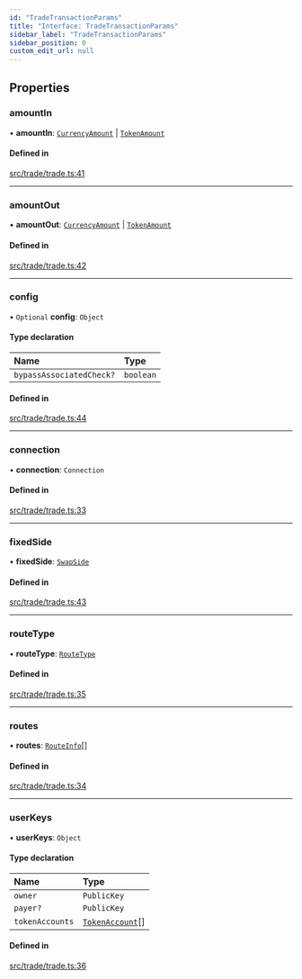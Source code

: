 ```yaml
---
id: "TradeTransactionParams"
title: "Interface: TradeTransactionParams"
sidebar_label: "TradeTransactionParams"
sidebar_position: 0
custom_edit_url: null
---
```


## Properties

### amountIn

• **amountIn**: [`CurrencyAmount`](../classes/CurrencyAmount.md) \| [`TokenAmount`](../classes/TokenAmount.md)

#### Defined in

[src/trade/trade.ts:41](https://github.com/alpha-defi/raydium-sdk/blob/7094668/src/trade/trade.ts#L41)

___

### amountOut

• **amountOut**: [`CurrencyAmount`](../classes/CurrencyAmount.md) \| [`TokenAmount`](../classes/TokenAmount.md)

#### Defined in

[src/trade/trade.ts:42](https://github.com/alpha-defi/raydium-sdk/blob/7094668/src/trade/trade.ts#L42)

___

### config

• `Optional` **config**: `Object`

#### Type declaration

| Name | Type |
| :------ | :------ |
| `bypassAssociatedCheck?` | `boolean` |

#### Defined in

[src/trade/trade.ts:44](https://github.com/alpha-defi/raydium-sdk/blob/7094668/src/trade/trade.ts#L44)

___

### connection

• **connection**: `Connection`

#### Defined in

[src/trade/trade.ts:33](https://github.com/alpha-defi/raydium-sdk/blob/7094668/src/trade/trade.ts#L33)

___

### fixedSide

• **fixedSide**: [`SwapSide`](../modules.md#swapside)

#### Defined in

[src/trade/trade.ts:43](https://github.com/alpha-defi/raydium-sdk/blob/7094668/src/trade/trade.ts#L43)

___

### routeType

• **routeType**: [`RouteType`](../modules.md#routetype)

#### Defined in

[src/trade/trade.ts:35](https://github.com/alpha-defi/raydium-sdk/blob/7094668/src/trade/trade.ts#L35)

___

### routes

• **routes**: [`RouteInfo`](RouteInfo.md)[]

#### Defined in

[src/trade/trade.ts:34](https://github.com/alpha-defi/raydium-sdk/blob/7094668/src/trade/trade.ts#L34)

___

### userKeys

• **userKeys**: `Object`

#### Type declaration

| Name | Type |
| :------ | :------ |
| `owner` | `PublicKey` |
| `payer?` | `PublicKey` |
| `tokenAccounts` | [`TokenAccount`](TokenAccount.md)[] |

#### Defined in

[src/trade/trade.ts:36](https://github.com/alpha-defi/raydium-sdk/blob/7094668/src/trade/trade.ts#L36)
